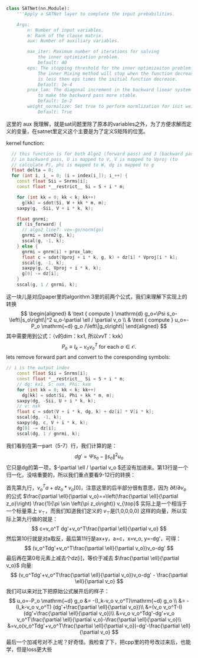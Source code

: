 ```python
class SATNet(nn.Module):
    '''Apply a SATNet layer to complete the input probabilities.

    Args:
        n: Number of input variables.
        m: Rank of the clause matrix.
        aux: Number of auxiliary variables.

        max_iter: Maximum number of iterations for solving
            the inner optimization problem.
            Default: 40
        eps: The stopping threshold for the inner optimizaiton problem.
            The inner Mixing method will stop when the function decrease
            is less then eps times the initial function decrease.
            Default: 1e-4
        prox_lam: The diagonal increment in the backward linear system
            to make the backward pass more stable.
            Default: 1e-2
        weight_normalize: Set true to perform normlization for init weights.
            Default: True
```

这里的 aux 我理解，就是sat问题里除了原本的variables之外，为了方便求解而定义的变量，在satnet里定义这个主要是为了定义S矩阵的位宽。

kernel function:

```cpp
  // this function is for both Algo2 (forward pass) and 3 (backward pass),
  // in backward pass, U is mapped to V, V is mapped to Vproj (to
  // calculate P), phi is mapped to W, dg is mapped to g
  float delta = 0;
  for (int i, i_ = 0; (i = index[i_]); i_++) {
    const float Sii = Snrms[i];
    const float *__restrict__ Si = S + i * m;

    for (int kk = 0; kk < k; kk++)
      g[kk] = sdot(Si, W + kk * m, m);
    saxpy(g, -Sii, V + i * k, k);

    float gnrmi;
    if (is_forward) {
      // algo2 line7: vo=-go/norm(go)
      gnrmi = snrm2(g, k);
      sscal(g, -1, k);
    } else {
      gnrmi = gnrm[i] + prox_lam;
      float c = sdot(Vproj + i * k, g, k) + dz[i] * Vproj[i * k];
      sscal(g, -1, k);
      saxpy(g, c, Vproj + i * k, k);
      g[0] -= dz[i];
    }
    sscal(g, 1 / gnrmi, k);
```

这一块儿是对应paper里的algorithm 3里的前两个公式，我们来理解下实现上的转换
$$
\begin{aligned}
& \text { compute } \mathrm{d} g_o=\Psi s_o-\left\|s_o\right\|^2 u_o-\partial \ell / \partial v_o  \\
& \text { compute } u_o=-P_o \mathrm{~d} g_o /\left\|g_o\right\|
\end{aligned}
$$
其中需要用到公式：（v的dim：kx1, 所以vvT：kxk）
$$
P_o \equiv I_k-v_o v_o^T \text { for each } o \in \mathcal{O} \text {. }
$$
lets remove forward part and convert to the coresponding symbols:

```cpp
// i is the output index
	const float Sii = Snrms[i];
    const float *__restrict__ Si = S + i * m;
	// dg: kx1, S: nxm, Phi: kxm
    for (int kk = 0; kk < k; kk++)
      dg[kk] = sdot(Si, Phi + kk * m, m);
    saxpy(dg, -Sii, U + i * k, k);
	// v: nxk
  	float c = sdot(V + i * k, dg, k) + dz[i] * V[i * k];
  	sscal(dg, -1, k);
  	saxpy(dg, c, V + i * k, k);
  	dg[0] -= dz[i];
	sscal(dg, 1 / gnrmi, k);
```

我们看到在第一part（5-7）行，我们计算的是：
$$
dg'=\Psi s_o-\left\|s_o\right\|^2 u_o
$$
它只是dg的第一项，$-\partial \ell / \partial v_o $还没有加进来。第13行是一个归一化，没啥重要的，所以我们重点要看9-12行的转换：

首先第九行，$v_o^Ta+dz_o*v_o[0]$，注意这里的后半部分很有意思，因为 $\partial \ell / \partial v_o$ 的公式 $\frac{\partial \ell}{\partial v_o}==\left(\frac{\partial \ell}{\partial z_o}\right) \frac{1}{\pi \sin \left(\pi z_o\right)} v_{\top}$ 实际上是一个相当于一个标量乘上 $v_{\top}$，而我们知道我们定义的 $v_\top$是[1,0,0,0,0] 这样的向量，所以实际上第九行做的就是：
$$
c=v_o^T dg'+v_o^T\frac{\partial \ell}{\partial v_o}
$$
然后第10行就是对a取反，最后第11行是ax+y，a=c，x=v_o, y=-dg'，可得：
$$
(v_o^Tdg'+v_o^T\frac{\partial \ell}{\partial v_o})v_o-dg'
$$
最后再在第0号元素上减去个dz[i]，等价于减去 $\frac{\partial \ell}{\partial v_o}$ 向量: 
$$
(v_o^Tdg'+v_o^T\frac{\partial \ell}{\partial v_o})v_o-dg' - \frac{\partial \ell}{\partial v_o}
$$
我们可以来对比下把原始公式展开后的样子：
$$
u_o=-P_o \mathrm{~d} g_o &= -(I_k-v_o v_o^T)\mathrm{~d} g_o \\
&= -(I_k-v_o v_o^T) (dg'+\frac{\partial \ell}{\partial v_o})\\
&=(v_o v_o^T-I)(dg'+\frac{\partial \ell}{\partial v_o})\\
&=v_o v_o^Tdg'-dg'+v_o v_o^T\frac{\partial \ell}{\partial v_o}-\frac{\partial \ell}{\partial v_o}\\
&=v_o(v_o^Tdg'+v_o^T\frac{\partial \ell}{\partial v_o})-dg'-\frac{\partial \ell}{\partial v_o}
$$
最后一个加减号对不上呢？好奇怪。我检查了下，把cpp里的符号改过来后，也能学，但是loss更大些